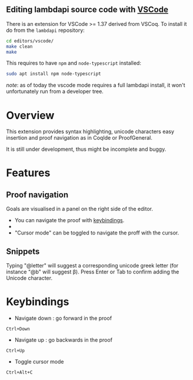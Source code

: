 Editing lambdapi source code with [VSCode](https://code.visualstudio.com/)
-------------------------------------

There is an extension for VSCode >= 1.37 derived from VSCoq. To
install it do from the `lambdapi` repository:

```bash
cd editors/vscode/
make clean
make
```

This requires to have `npm` and `node-typescript` installed:

```bash
sudo apt install npm node-typescript
```

_note_: as of today the vscode mode requires a full lambdapi install,
it won't unfortunately run from a developer tree.

# Overview

This extension provides syntax highlighting, unicode characters easy insertion and proof navigation as in CoqIde or ProofGeneral.

It is still under development, thus might be incomplete and buggy.

# Features


##  Proof navigation

Goals are visualised in a panel on the right side of the editor.

- You can navigate the proof with [keybindings](#keybindings).
- 
- "Cursor mode" can be toggled to navigate the proff with the cursor.

##  Snippets

Typing "@letter" will suggest a corresponding unicode greek letter (for instance "@b" will suggest β). Press Enter or Tab to confirm adding the Unicode character.

# Keybindings

- Navigate down : go forward in the proof

```
Ctrl+Down
```

- Navigate up : go backwards in the proof

```
Ctrl+Up
```

- Toggle cursor mode
```
Ctrl+Alt+C
```